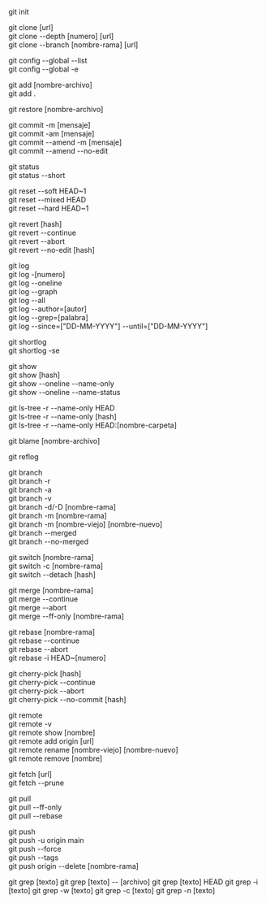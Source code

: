 <!-- 1 -->
git init  
<!-- 2 -->
git clone [url]  
git clone --depth [numero] [url]  
git clone --branch [nombre-rama] [url]  
<!-- 3 -->
git config --global --list  
git config --global -e  
<!-- 4 -->
git add [nombre-archivo]  
git add .  
<!-- 5 -->
git restore [nombre-archivo]  
<!-- 6 -->
git commit -m [mensaje]  
git commit -am [mensaje]  
git commit --amend -m [mensaje]  
git commit --amend --no-edit  
<!-- 7 -->
git status  
git status --short  
<!-- 8 -->
git reset --soft HEAD~1  
git reset --mixed HEAD  
git reset --hard HEAD~1  
<!-- 9 -->
git revert [hash]  
git revert --continue  
git revert --abort  
git revert --no-edit [hash]  
<!-- 10 -->
git log  
git log -[numero]  
git log --oneline  
git log --graph  
git log --all  
git log --author=[autor]  
git log --grep=[palabra]  
git log --since=["DD-MM-YYYY"] --until=["DD-MM-YYYY"]  
<!-- 11 -->
git shortlog  
git shortlog -se  
<!-- 12 -->
git show  
git show [hash]  
git show --oneline --name-only  
git show --oneline --name-status  
<!-- 13 -->
git ls-tree -r --name-only HEAD  
git ls-tree -r --name-only [hash]  
git ls-tree -r --name-only HEAD:[nombre-carpeta]  
<!-- 14 -->
git blame [nombre-archivo]  
<!-- 15 -->
git reflog  
<!-- 16 -->
git branch  
git branch -r  
git branch -a  
git branch -v  
git branch -d/-D [nombre-rama]  
git branch -m [nombre-rama]  
git branch -m [nombre-viejo] [nombre-nuevo]  
git branch --merged  
git branch --no-merged  
<!-- 17 -->
git switch [nombre-rama]  
git switch -c [nombre-rama]  
git switch --detach [hash]  
<!-- 18 -->
git merge [nombre-rama]  
git merge --continue  
git merge --abort  
git merge --ff-only [nombre-rama]  
<!-- 19 -->
git rebase [nombre-rama]  
git rebase --continue  
git rebase --abort  
git rebase -i HEAD~[numero]  
<!-- 20 -->
git cherry-pick [hash]  
git cherry-pick --continue  
git cherry-pick --abort  
git cherry-pick --no-commit [hash]  
<!-- 21 -->
git remote  
git remote -v  
git remote show [nombre]  
git remote add origin [url]  
git remote rename [nombre-viejo] [nombre-nuevo]  
git remote remove [nombre]  
<!-- 22 -->
git fetch [url]  
git fetch --prune  
<!-- 23 -->
git pull  
git pull --ff-only  
git pull --rebase  
<!-- 24 -->
git push  
git push -u origin main  
git push --force  
git push --tags  
git push origin --delete [nombre-rama]
<!-- 25 -->
git grep [texto]
git grep [texto] -- [archivo]
git grep [texto] HEAD
git grep -i [texto]
git grep -w [texto]
git grep -c [texto]
git grep -n [texto]